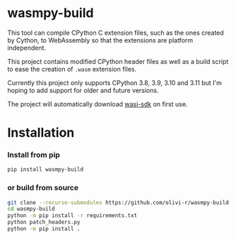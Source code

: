 # wasmpy-build

This tool can compile CPython C extension files, such as the ones created by Cython, to WebAssembly so that the extensions are platform independent.

This project contains modified CPython header files as well as a build script to ease the creation of `.wasm` extension files.

Currently this project only supports CPython 3.8, 3.9, 3.10 and 3.11 but I'm hoping to add support for older and future versions.

The project will automatically download [wasi-sdk](https://github.com/WebAssembly/wasi-sdk) on first use.

# Installation
### Install from pip

```bash
pip install wasmpy-build
```

### or build from source

```bash
git clone --recurse-submodules https://github.com/olivi-r/wasmpy-build
cd wasmpy-build
python -m pip install -r requirements.txt
python patch_headers.py
python -m pip install .
```
